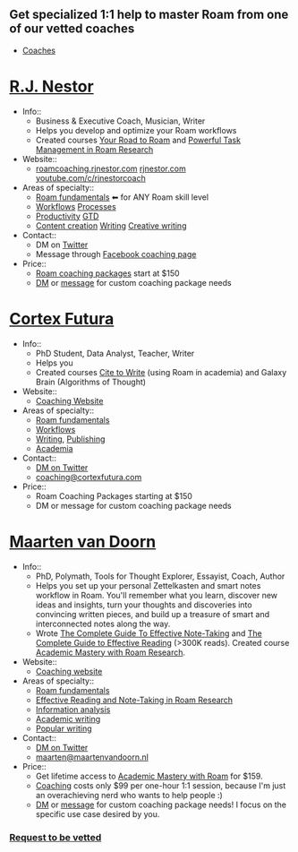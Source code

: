 ## Get specialized 1:1 help to master Roam from one of our vetted coaches
- [Coaches](Coaches.md)
# [R.J. Nestor](R.J.%20Nestor.md)
- Info::
    - Business & Executive Coach, Musician, Writer
    - Helps you develop and optimize your Roam workflows
    - Created courses [Your Road to Roam](https://courses.rjnestor.com/p/your-road-to-roam) and [Powerful Task Management in Roam Research](https://courses.rjnestor.com/p/powerful-task-management-in-roam-research)
- Website:: 
    - [roamcoaching.rjnestor.com](https://roamcoaching.rjnestor.com) [rjnestor.com](https://rjnestor.com) [youtube.com/c/rjnestorcoach](https://youtube.com/c/rjnestorcoach)
- Areas of specialty::
    - [Roam fundamentals](Roam%20fundamentals.md) ⬅ for ANY Roam skill level
    - [Workflows](Workflows.md) [Processes](Processes.md)
    - [Productivity](Productivity.md) [GTD](GTD.md)
    - [Content creation](Content%20creation.md) [Writing](Writing.md) [Creative writing](Creative%20writing.md)
- Contact::
    - DM on [Twitter](https://twitter.com/rjnestor)
    - Message through [Facebook coaching page](https://m.me/rjnestorcoach)
- Price::
    - [Roam coaching packages](https://roamcoaching.rjnestor.com) start at $150
    - [DM](https://twitter.com/rjnestor) or [message](https://m.me/rjnestorcoach) for custom coaching package needs
# [Cortex Futura](Cortex%20Futura.md) 
- Info::
    - PhD Student, Data Analyst, Teacher, Writer
    - Helps you
    - Created courses [Cite to Write](https://t.co/Z95EFrEenY?amp=1) (using Roam in academia) and Galaxy Brain (Algorithms of Thought)
- Website::
    - [Coaching Website](https://learn.cortexfutura.com/p/roam-research-coaching?utm_source=roamresearch&utm_medium=graph&utm_campaign=helpgraph)
- Areas of specialty::
    - [Roam fundamentals](Roam%20fundamentals.md)
    - [Workflows](Workflows.md)
    - [Writing](Writing.md), [Publishing](Publishing.md)
    - [Academia](Academia.md)
- Contact::
    - [DM on Twitter](https://twitter.com/cortexfutura)
    - coaching@cortexfutura.com
- Price::
    - Roam Coaching Packages starting at $150
    - DM or message for custom coaching package needs
# [Maarten van Doorn](Maarten%20van%20Doorn.md)
- Info::
    - PhD, Polymath, Tools for Thought Explorer, Essayist, Coach, Author
    - Helps you set up your personal Zettelkasten and smart notes workflow in Roam. You'll remember what you learn, discover new ideas and insights, turn your thoughts and discoveries into convincing written pieces, and build up a treasure of smart and interconnected notes along the way.
    - Wrote [The Complete Guide To Effective Note-Taking](https://roambrain.com/the-complete-guide-to-effective-note-taking/) and [The Complete Guide to Effective Reading](https://maartenvandoorn.medium.com/the-complete-guide-to-effective-reading-fc1835937757) (>300K reads). Created course [Academic Mastery with Roam Research](https://www.academicmasterywithroam.com/). 
- Website::
    - [Coaching website](https://maartenvandoorn.com/roam-research-coaching/)
- Areas of specialty::
    - [Roam fundamentals](Roam%20fundamentals.md)
    - [Effective Reading and Note-Taking in Roam Research](Effective%20Reading%20and%20Note-Taking%20in%20Roam%20Research.md)
    - [Information analysis](Information%20analysis.md)
    - [Academic writing](Academic%20writing.md)
    - [Popular writing](Popular%20writing.md)
- Contact::
    - [DM on Twitter](https://twitter.com/maartenvdoorn)
    - maarten@maartenvandoorn.nl
- Price::
    - Get lifetime access to [Academic Mastery with Roam](https://www.academicmasterywithroam.com/) for $159.
    - [Coaching](https://maartenvandoorn.com/roam-research-coaching/) costs only $99 per one-hour 1:1 session, because I'm just an overachieving nerd who wants to help people :)
    - [DM](https://twitter.com/maartenvdoorn) or [message](mailto:maarten@maartenvandoorn.nl) for custom coaching package needs! I focus on the specific use case desired by you.
### [Request to be vetted](https://roamresearch.typeform.com/to/g5W8uCqz)